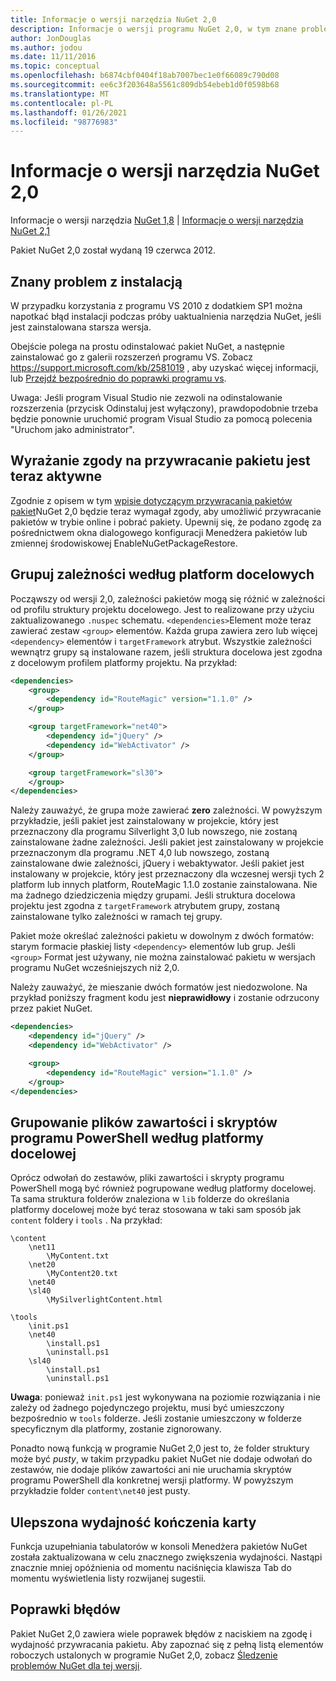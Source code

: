 ```yaml
---
title: Informacje o wersji narzędzia NuGet 2,0
description: Informacje o wersji programu NuGet 2,0, w tym znane problemy, poprawki błędów, dodane funkcje i DCR.
author: JonDouglas
ms.author: jodou
ms.date: 11/11/2016
ms.topic: conceptual
ms.openlocfilehash: b6874cbf0404f18ab7007bec1e0f66089c790d08
ms.sourcegitcommit: ee6c3f203648a5561c809db54ebeb1d0f0598b68
ms.translationtype: MT
ms.contentlocale: pl-PL
ms.lasthandoff: 01/26/2021
ms.locfileid: "98776983"
---
```

# <a name="nuget-20-release-notes"></a>Informacje o wersji narzędzia NuGet 2,0

Informacje o wersji narzędzia [NuGet 1,8](../release-notes/nuget-1.8.md)  |  [Informacje o wersji narzędzia NuGet 2,1](../release-notes/nuget-2.1.md)

Pakiet NuGet 2,0 został wydaną 19 czerwca 2012.

## <a name="known-installation-issue"></a>Znany problem z instalacją
W przypadku korzystania z programu VS 2010 z dodatkiem SP1 można napotkać błąd instalacji podczas próby uaktualnienia narzędzia NuGet, jeśli jest zainstalowana starsza wersja.

Obejście polega na prostu odinstalować pakiet NuGet, a następnie zainstalować go z galerii rozszerzeń programu VS.  Zobacz <https://support.microsoft.com/kb/2581019> , aby uzyskać więcej informacji, lub [Przejdź bezpośrednio do poprawki programu vs](http://bit.ly/vsixcertfix).

Uwaga: Jeśli program Visual Studio nie zezwoli na odinstalowanie rozszerzenia (przycisk Odinstaluj jest wyłączony), prawdopodobnie trzeba będzie ponownie uruchomić program Visual Studio za pomocą polecenia "Uruchom jako administrator".

## <a name="package-restore-consent-is-now-active"></a>Wyrażanie zgody na przywracanie pakietu jest teraz aktywne

Zgodnie z opisem w tym [wpisie dotyczącym przywracania pakietów pakiet](http://blog.nuget.org/20120518/package-restore-and-consent.html)NuGet 2,0 będzie teraz wymagał zgody, aby umożliwić przywracanie pakietów w trybie online i pobrać pakiety. Upewnij się, że podano zgodę za pośrednictwem okna dialogowego konfiguracji Menedżera pakietów lub zmiennej środowiskowej EnableNuGetPackageRestore.

## <a name="group-dependencies-by-target-frameworks"></a>Grupuj zależności według platform docelowych

Począwszy od wersji 2,0, zależności pakietów mogą się różnić w zależności od profilu struktury projektu docelowego. Jest to realizowane przy użyciu zaktualizowanego `.nuspec` schematu. `<dependencies>`Element może teraz zawierać zestaw `<group>` elementów. Każda grupa zawiera zero lub więcej `<dependency>` elementów i `targetFramework` atrybut. Wszystkie zależności wewnątrz grupy są instalowane razem, jeśli struktura docelowa jest zgodna z docelowym profilem platformy projektu. Na przykład:

```xml
<dependencies>
    <group>
        <dependency id="RouteMagic" version="1.1.0" />
    </group>

    <group targetFramework="net40">
        <dependency id="jQuery" />
        <dependency id="WebActivator" />
    </group>

    <group targetFramework="sl30">
    </group>
</dependencies>
```

Należy zauważyć, że grupa może zawierać **zero** zależności. W powyższym przykładzie, jeśli pakiet jest zainstalowany w projekcie, który jest przeznaczony dla programu Silverlight 3,0 lub nowszego, nie zostaną zainstalowane żadne zależności. Jeśli pakiet jest zainstalowany w projekcie przeznaczonym dla programu .NET 4,0 lub nowszego, zostaną zainstalowane dwie zależności, jQuery i webaktywator.  Jeśli pakiet jest instalowany w projekcie, który jest przeznaczony dla wczesnej wersji tych 2 platform lub innych platform, RouteMagic 1.1.0 zostanie zainstalowana. Nie ma żadnego dziedziczenia między grupami. Jeśli struktura docelowa projektu jest zgodna z `targetFramework` atrybutem grupy, zostaną zainstalowane tylko zależności w ramach tej grupy.

Pakiet może określać zależności pakietu w dowolnym z dwóch formatów: starym formacie płaskiej listy `<dependency>` elementów lub grup. Jeśli `<group>` Format jest używany, nie można zainstalować pakietu w wersjach programu NuGet wcześniejszych niż 2,0.

Należy zauważyć, że mieszanie dwóch formatów jest niedozwolone. Na przykład poniższy fragment kodu jest **nieprawidłowy** i zostanie odrzucony przez pakiet NuGet.

```xml
<dependencies>
    <dependency id="jQuery" />
    <dependency id="WebActivator" />

    <group>
        <dependency id="RouteMagic" version="1.1.0" />
    </group>
</dependencies>
```

## <a name="grouping-content-files-and-powershell-scripts-by-target-framework"></a>Grupowanie plików zawartości i skryptów programu PowerShell według platformy docelowej

Oprócz odwołań do zestawów, pliki zawartości i skrypty programu PowerShell mogą być również pogrupowane według platformy docelowej. Ta sama struktura folderów znaleziona w `lib` folderze do określania platformy docelowej może być teraz stosowana w taki sam sposób jak `content` foldery i `tools` . Na przykład:

```
\content
    \net11
        \MyContent.txt
    \net20
        \MyContent20.txt
    \net40
    \sl40
        \MySilverlightContent.html

\tools
    \init.ps1
    \net40
        \install.ps1
        \uninstall.ps1
    \sl40
        \install.ps1
        \uninstall.ps1
```

**Uwaga**: ponieważ `init.ps1` jest wykonywana na poziomie rozwiązania i nie zależy od żadnego pojedynczego projektu, musi być umieszczony bezpośrednio w `tools` folderze. Jeśli zostanie umieszczony w folderze specyficznym dla platformy, zostanie zignorowany.

Ponadto nową funkcją w programie NuGet 2,0 jest to, że folder struktury może być *pusty*, w takim przypadku pakiet NuGet nie dodaje odwołań do zestawów, nie dodaje plików zawartości ani nie uruchamia skryptów programu PowerShell dla konkretnej wersji platformy. W powyższym przykładzie folder `content\net40` jest pusty.

## <a name="improved-tab-completion-performance"></a>Ulepszona wydajność kończenia karty
Funkcja uzupełniania tabulatorów w konsoli Menedżera pakietów NuGet została zaktualizowana w celu znacznego zwiększenia wydajności. Nastąpi znacznie mniej opóźnienia od momentu naciśnięcia klawisza Tab do momentu wyświetlenia listy rozwijanej sugestii.

## <a name="bug-fixes"></a>Poprawki błędów
Pakiet NuGet 2,0 zawiera wiele poprawek błędów z naciskiem na zgodę i wydajność przywracania pakietu.
Aby zapoznać się z pełną listą elementów roboczych ustalonych w programie NuGet 2,0, zobacz [Śledzenie problemów NuGet dla tej wersji](http://nuget.codeplex.com/workitem/list/advanced?keyword=&status=Closed&type=All&priority=All&release=NuGet%202.0&assignedTo=All&component=All&sortField=Votes&sortDirection=Descending&page=0).
